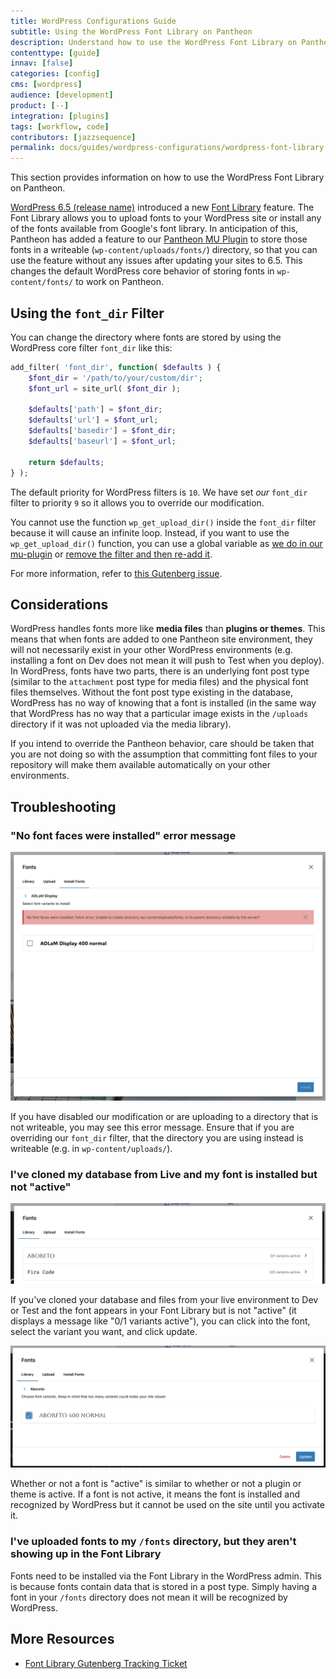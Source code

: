 ```yaml
---
title: WordPress Configurations Guide
subtitle: Using the WordPress Font Library on Pantheon
description: Understand how to use the WordPress Font Library on Pantheon and how to restore the WordPress default behavior.
contenttype: [guide]
innav: [false]
categories: [config]
cms: [wordpress]
audience: [development]
product: [--]
integration: [plugins]
tags: [workflow, code]
contributors: [jazzsequence]
permalink: docs/guides/wordpress-configurations/wordpress-font-library
---
```


This section provides information on how to use the WordPress Font Library on Pantheon.

[WordPress 6.5 (release name)]() introduced a new [Font Library]() feature. The Font Library allows you to upload fonts to your WordPress site or install any of the fonts available from Google's font library. In anticipation of this, Pantheon has added a feature to our [Pantheon MU Plugin](https://github.com/pantheon-systems/pantheon-mu-plugin) to store those fonts in a writeable (`wp-content/uploads/fonts/`) directory, so that you can use the feature without any issues after updating your sites to 6.5. This changes the default WordPress core behavior of storing fonts in `wp-content/fonts/` to work on Pantheon.

## Using the `font_dir` Filter

You can change the directory where fonts are stored by using the WordPress core filter `font_dir` like this:

```php
add_filter( 'font_dir', function( $defaults ) {
	$font_dir = '/path/to/your/custom/dir';
	$font_url = site_url( $font_dir );
	
	$defaults['path'] = $font_dir;
	$defaults['url'] = $font_url;
	$defaults['basedir'] = $font_dir;
	$defaults['baseurl'] = $font_url;
	
	return $defaults;
} );
```

The default priority for WordPress filters is `10`. We have set _our_ `font_dir` filter to priority `9` so it allows you to override our modification.

<Alert title="Note" type="info">

You cannot use the function `wp_get_upload_dir()` inside the `font_dir` filter because it will cause an infinite loop. Instead, if you want to use the `wp_get_upload_dir()` function, you can use a global variable as [we do in our mu-plugin](https://github.com/pantheon-systems/pantheon-mu-plugin/blob/main/inc/fonts.php) or [remove the filter and then re-add it](https://github.com/WordPress/wordcamp.org/pull/1245/files#diff-e441f1053cefcd468bd20fed91d1aac5e902871d7c564be909fc35590f9c3082R635-R637).

For more information, refer to [this Gutenberg issue](https://github.com/WordPress/gutenberg/issues/58696).

</Alert>

## Considerations

WordPress handles fonts more like **media files** than **plugins or themes**. This means that when fonts are added to one Pantheon site environment, they will not necessarily exist in your other WordPress environments (e.g. installing a font on Dev does not mean it will push to Test when you deploy). In WordPress, fonts have two parts, there is an underlying font post type (similar to the `attachment` post type for media files) and the physical font files themselves. Without the font post type existing in the database, WordPress has no way of knowing that a font is installed (in the same way that WordPress has no way that a particular image exists in the `/uploads` directory if it was not uploaded via the media library).

If you intend to override the Pantheon behavior, care should be taken that you are not doing so with the assumption that committing font files to your repository will make them available automatically on your other environments.

## Troubleshooting

### "No font faces were installed" error message

![No font faces were installed](../../../images/wordpress-configurations/07-no-font-faces-installed.png)

If you have disabled our modification or are uploading to a directory that is not writeable, you may see this error message. Ensure that if you are overriding our `font_dir` filter, that the directory you are using instead is writeable (e.g. in `wp-content/uploads/`).

### I've cloned my database from Live and my font is installed but not "active"

![Font is installed but not active](../../../images/wordpress-configurations/07-font-installed-not-active.png)

If you've cloned your database and files from your live environment to Dev or Test and the font appears in your Font Library but is not "active" (it displays a message like "0/1 variants active"), you can click into the font, select the variant you want, and click update. 

![Update Font](../../../images/wordpress-configurations/07-font-update.png)

Whether or not a font is "active" is similar to whether or not a plugin or theme is active. If a font is not active, it means the font is installed and recognized by WordPress but it cannot be used on the site until you activate it.

### I've uploaded fonts to my `/fonts` directory, but they aren't showing up in the Font Library

Fonts need to be installed via the Font Library in the WordPress admin. This is because fonts contain data that is stored in a post type. Simply having a font in your `/fonts` directory does not mean it will be recognized by WordPress.

## More Resources
* [Font Library Gutenberg Tracking Ticket](https://github.com/WordPress/gutenberg/issues/55277)